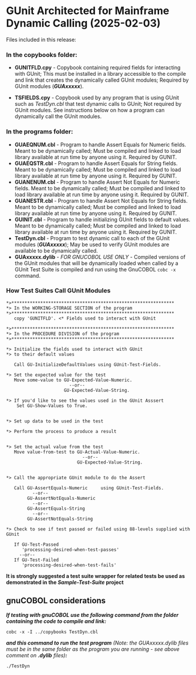# GUnit Architected for Mainframe Dynamic Calling (2025-02-03)

Files included in this release:

### In the copybooks folder:

* **GUNITFLD.cpy** - Copybook containing required fields for interacting with GUnit; This must be installed in a library accessible to the compile and link that creates the dynamically called GUnit modules; Required by GUnit modules (***GUAxxxxx***).

* **TSFIELDS.cpy** - Copybook used by any program that is using GUnit such as *TestDyn.cbl* that test dynamic calls to GUnit; Not required by GUnit modules.  See instructions below on how a program can dynamically call the GUnit modules.


### In the programs folder:

* **GUAEQNUM.cbl** - Program to handle Assert Equals for Numeric fields.  Meant to be dynamically called; Must be compiled and linked to load library available at run time by anyone using it. Required by GUNIT.
* **GUAEQSTR.cbl** - Program to handle Assert Equals for String fields.  Meant to be dynamically called; Must be compiled and linked to load library available at run time by anyone using it. Required by GUNIT.
* **GUANENUM.cbl** - Program to handle Assert Not Equals for Numeric fields.  Meant to be dynamically called; Must be compiled and linked to load library available at run time by anyone using it. Required by GUNIT.
* **GUANESTR.cbl** - Program to handle Assert Not Equals for String fields.  Meant to be dynamically called; Must be compiled and linked to load library available at run time by anyone using it. Required by GUNIT.
* **GUINIT.cbl** - Program to handle initializing GUnit fields to default values.  Meant to be dynamically called; Must be compiled and linked to load library available at run time by anyone using it. Required by GUNIT.
* **TestDyn.cbl** - Program to test dynamic call to each of the GUnit modules (***GUAxxxxx***); May be used to verify GUnit modules are available to be dynamically called.
* **GUAxxxxx.dylib** - *FOR GNUCOBOL USE ONLY* - Compiled versions of the GUnit modules that will be dynamically loaded when called by a GUnit Test Suite is compiled and run using the GnuCOBOL `cobc -x` command.

### How Test Suites Call GUnit Modules
```
*>**************************************************************
*> In the WORKING-STORAGE SECTION of the program
*>**************************************************************
   copy 'GUNITFLD'. <* Fields used to interact with GUnit

*>**************************************************************
*> In the PROCEDURE DIVISION of the program
*>************************************************************** 

*> Initialize the fields used to interact with GUnit 
*> to their default values

   Call GU-InitializeDefaultValues using GUnit-Test-Fields.

*> Set the expected value for the test
   Move some-value to GU-Expected-Value-Numeric.
                        --or--
                      GU-Expected-Value-String.

*> If you'd like to see the values used in the GUnit Asssert
    Set GU-Show-Values to True.                   


*> Set up data to be used in the test

*> Perform the process to produce a result


*> Set the actual value from the test
   Move value-from-test to GU-Actual-Value-Numeric.
                             --or--
                           GU-Expected-Value-String.


*> Call the appropriate GUnit module to do the Assert 
 
   Call GU-AssertEquals-Numeric     using GUnit-Test-Fields.
          --or--
        GU-AssertNotEquals-Numeric
          --or--      
        GU-AssertEquals-String
          --or--          
        GU-AssertNotEquals-String    

*> Check to see if test passed or failed using 88-levels supplied with GUnit

   If GU-Test-Passed 
      'processing-desired-when-test-passes'
     --or--    
   If GU-Test-Failed 
      'processing-desired-when-test-fails'  
```
**It is strongly suggested a test suite wrapper for related tests be used as demonstrated in the *Sample-Test-Suite* project**

## gnuCOBOL considerations

***If testing with gnuCOBOL use the following command from the folder containing the code to compile and link:***

```cobc -x -I ../copybooks TestDyn.cbl ``` 

***and this command to run the test program*** *(Note: the GUAxxxxx.dylib files must be in the same folder as the program you are running - see above comment on ***.dylib*** files)****:***

```./TestDyn```
